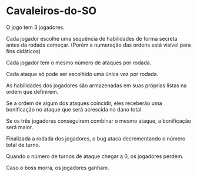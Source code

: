 # Cavaleiros-do-SO


O jogo tem 3 jogadores.

Cada jogador escolhe uma sequência de habilidades de forma secreta antes da rodada começar. (Porém a numeração das ordens está visível para fins didáticos)

Cada jogador tem o mesmo número de ataques por rodada.

Cada ataque só pode ser escolhido uma única vez por rodada.

As habilidades dos jogadores são armazenadas em suas próprias listas na ordem que definirem.

Se a ordem de algum dos ataques coincidir, eles receberão uma bonificação no ataque que será acrescida no dano total.

Se os três jogadores conseguirem combinar o mesmo ataque, a bonificação será maior.

Finalizada a rodada dos jogadores, o bug ataca decrementando o número total de turno.

Quando o número de turnos de ataque chegar a 0, os jogadores perdem.

Caso o boss morra, os jogadores ganham.
